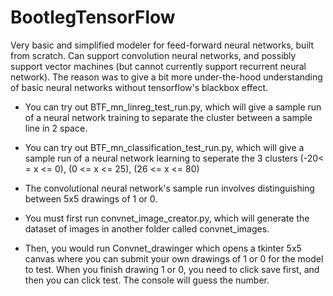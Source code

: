 # BootlegTensorFlow

Very basic and simplified modeler for feed-forward neural networks, built from scratch. Can support convolution neural networks, and possibly support vector machines (but cannot currently support recurrent neural network). The reason was to give a bit more under-the-hood understanding of basic neural networks without tensorflow's blackbox effect.

* You can try out BTF_mn_linreg_test_run.py, which will give a sample run of a neural network training to separate the cluster between a sample line in 2 space.
* You can try out BTF_mn_classification_test_run.py, which will give a sample run of a neural network learning to seperate the 3 clusters (-20< = x <= 0), (0 <= x <= 25), (26 <= x <= 80)

* The convolutional neural network's sample run involves distinguishing between 5x5 drawings of 1 or 0. 
* You must first run convnet_image_creator.py, which will generate the dataset of images in another folder called convnet_images.
* Then, you would run Convnet_drawinger which opens a tkinter 5x5 canvas where you can submit your own drawings of 1 or 0 for the model to test. When you finish drawing 1 or 0, you need to click save first, and then you can click test. The console will guess the number.
